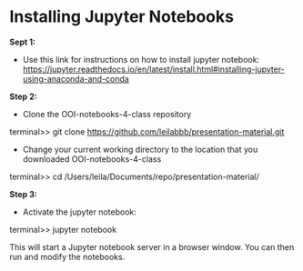# Installing Jupyter Notebooks

**Sept 1:** 
- Use this link for instructions on how to install jupyter notebook:
https://jupyter.readthedocs.io/en/latest/install.html#installing-jupyter-using-anaconda-and-conda

**Step 2:**
- Clone the OOI-notebooks-4-class repository

terminal>> git clone https://github.com/leilabbb/presentation-material.git

- Change your current working directory to the location that you downloaded OOI-notebooks-4-class

terminal>> cd /Users/leila/Documents/repo/presentation-material/

**Step 3:**
- Activate the jupyter notebook:

terminal>> jupyter notebook

This will start a Jupyter notebook server in a browser window. You can then run and modify the notebooks.
